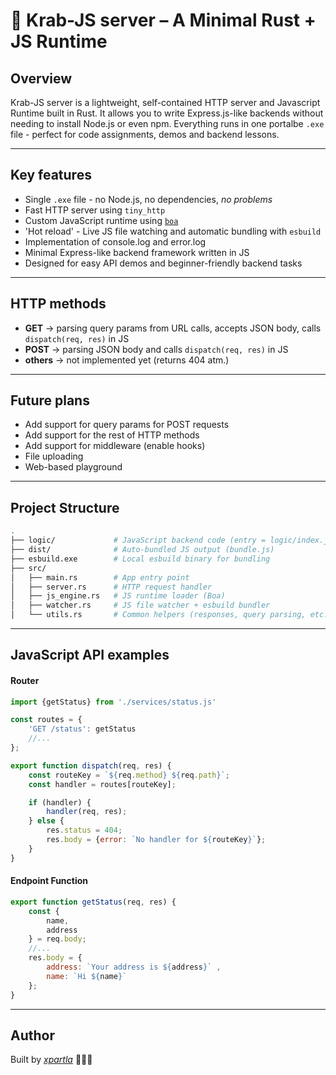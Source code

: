 # 🦀 Krab-JS server – A Minimal Rust + JS Runtime

## Overview

Krab-JS server is a lightweight, self-contained HTTP server and Javascript Runtime built in Rust. It allows you to write Express.js-like backends without needing to install Node.js or even npm. Everything runs in one portalbe `.exe` file - perfect for code assignments, demos and backend lessons.

---

## Key features

- Single `.exe` file - no Node.js, no dependencies, *no problems*
- Fast HTTP server using `tiny_http`
- Custom JavaScript runtime using [`boa`](https://github.com/boa-dev/boa)
- 'Hot reload' - Live JS file watching and automatic bundling with `esbuild`
- Implementation of console.log and error.log
- Minimal Express-like backend framework written in JS
- Designed for easy API demos and beginner-friendly backend tasks

---

## HTTP methods

- **GET** -> parsing query params from URL calls, accepts JSON body, calls `dispatch(req, res)` in JS
- **POST** -> parsing JSON body and calls `dispatch(req, res)` in JS
- **others** -> not implemented yet (returns 404 atm.)

---

## Future plans

- Add support for query params for POST requests
- Add support for the rest of HTTP methods
- Add support for middleware (enable hooks)
- File uploading
- Web-based playground

---

## Project Structure

```bash
.
├── logic/             # JavaScript backend code (entry = logic/index.js)
├── dist/              # Auto-bundled JS output (bundle.js)
├── esbuild.exe        # Local esbuild binary for bundling
├── src/
│   ├── main.rs        # App entry point
│   ├── server.rs      # HTTP request handler
│   ├── js_engine.rs   # JS runtime loader (Boa)
│   ├── watcher.rs     # JS file watcher + esbuild bundler
│   └── utils.rs       # Common helpers (responses, query parsing, etc.)
```

---

## JavaScript API examples

#### Router

```javascript
import {getStatus} from './services/status.js'

const routes = {
    'GET /status': getStatus
    //...
};

export function dispatch(req, res) {
    const routeKey = `${req.method} ${req.path}`;
    const handler = routes[routeKey];

    if (handler) {
        handler(req, res);
    } else {
        res.status = 404;
        res.body = {error: `No handler for ${routeKey}`};
    }
}
```

#### Endpoint Function

```javascript
export function getStatus(req, res) {
    const {
        name,
        address    
    } = req.body;
    //...
    res.body = {
        address: `Your address is ${address}` ,
        name: `Hi ${name}`
    };
}
```

---

## Author

Built by [*xpartla*](https://github.com/xpartla) 🦀🦀🦀